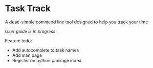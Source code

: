 # Task Track

A dead-simple command line tool designed to help you track your time

*User guide is in progress*

Feature todo:
- Add autocomplete to task names
- Add man page
- Register on python package index

